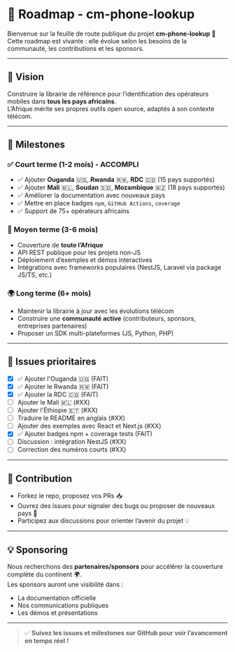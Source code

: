 # 📍 Roadmap - cm-phone-lookup

Bienvenue sur la feuille de route publique du projet **cm-phone-lookup** 🚀  
Cette roadmap est vivante : elle évolue selon les besoins de la communauté, les contributions et les sponsors.

---

## 🎯 Vision
Construire la librairie de référence pour l’identification des opérateurs mobiles dans **tous les pays africains**.  
L’Afrique mérite ses propres outils open source, adaptés à son contexte télécom.

---

## 📅 Milestones

### ✅ Court terme (1-2 mois) - ACCOMPLI
- ✅ Ajouter **Ouganda** 🇺🇬, **Rwanda** 🇷🇼, **RDC** 🇨🇩 (15 pays supportés)
- ✅ Ajouter **Mali** 🇲🇱, **Soudan** 🇸🇩, **Mozambique** 🇲🇿 (18 pays supportés)
- ✅ Améliorer la documentation avec nouveaux pays
- ✅ Mettre en place badges `npm`, `GitHub Actions`, `coverage`
- ✅ Support de 75+ opérateurs africains

### 🚀 Moyen terme (3-6 mois)
- Couverture de **toute l’Afrique**  
- API REST publique pour les projets non-JS  
- Déploiement d’exemples et démos interactives  
- Intégrations avec frameworks populaires (NestJS, Laravel via package JS/TS, etc.)

### 🌍 Long terme (6+ mois)
- Maintenir la librairie à jour avec les évolutions télécom  
- Construire une **communauté active** (contributeurs, sponsors, entreprises partenaires)  
- Proposer un SDK multi-plateformes (JS, Python, PHP)

---

## 🔖 Issues prioritaires
- [x] ✅ Ajouter l'Ouganda 🇺🇬 (FAIT)
- [x] ✅ Ajouter le Rwanda 🇷🇼 (FAIT)  
- [x] ✅ Ajouter la RDC 🇨🇩 (FAIT)
- [ ] Ajouter le Mali 🇲🇱 (#XX)  
- [ ] Ajouter l'Éthiopie 🇪🇹 (#XX)  
- [ ] Traduire le README en anglais (#XX)  
- [ ] Ajouter des exemples avec React et Next.js (#XX)  
- [x] ✅ Ajouter badges npm + coverage tests (FAIT)
- [ ] Discussion : intégration NestJS (#XX)  
- [ ] Correction des numéros courts (#XX)

---

## 🤝 Contribution
- Forkez le repo, proposez vos PRs 📥  
- Ouvrez des issues pour signaler des bugs ou proposer de nouveaux pays 📲  
- Participez aux discussions pour orienter l’avenir du projet 💡  

---

## 💡 Sponsoring
Nous recherchons des **partenaires/sponsors** pour accélérer la couverture complète du continent 🌍.  
Les sponsors auront une visibilité dans :  
- La documentation officielle  
- Nos communications publiques  
- Les démos et présentations  

---

> ✅ **Suivez les issues et milestones sur GitHub pour voir l’avancement en temps réel !**

